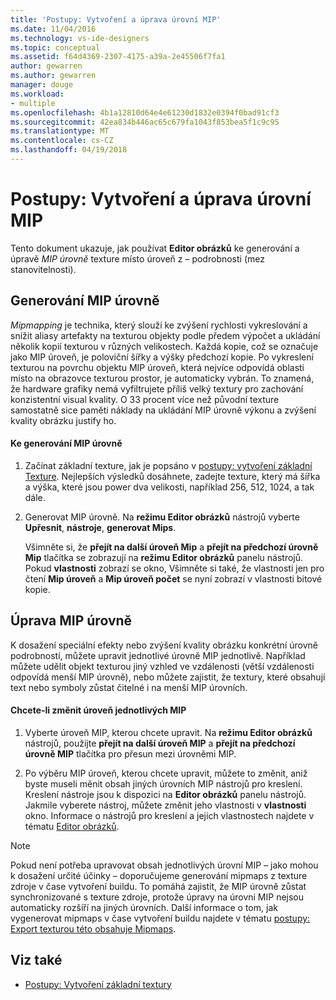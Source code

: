```yaml
---
title: 'Postupy: Vytvoření a úprava úrovní MIP'
ms.date: 11/04/2016
ms.technology: vs-ide-designers
ms.topic: conceptual
ms.assetid: f64d4369-2307-4175-a39a-2e45506f7fa1
author: gewarren
ms.author: gewarren
manager: douge
ms.workload:
- multiple
ms.openlocfilehash: 4b1a12810d64e4e61230d1832e0394f0bad91cf3
ms.sourcegitcommit: 42ea834b446ac65c679fa1043f853bea5f1c9c95
ms.translationtype: MT
ms.contentlocale: cs-CZ
ms.lasthandoff: 04/19/2018
---
```

# <a name="how-to-create-and-modify-mip-levels"></a>Postupy: Vytvoření a úprava úrovní MIP
Tento dokument ukazuje, jak používat **Editor obrázků** ke generování a úpravě *MIP úrovně* texture místo úroveň z – podrobnosti (mez stanovitelnosti).

## <a name="generating-mip-levels"></a>Generování MIP úrovně
 *Mipmapping* je technika, který slouží ke zvýšení rychlosti vykreslování a snížit aliasy artefakty na texturou objekty podle předem výpočet a ukládání několik kopií texturou v různých velikostech. Každá kopie, což se označuje jako MIP úroveň, je poloviční šířky a výšky předchozí kopie. Po vykreslení texturou na povrchu objektu MIP úroveň, která nejvíce odpovídá oblasti místo na obrazovce texturou prostor, je automaticky vybrán. To znamená, že hardware grafiky nemá vyfiltrujete příliš velký textury pro zachování konzistentní visual kvality. O 33 procent více než původní texture samostatně sice paměti náklady na ukládání MIP úrovně výkonu a zvýšení kvality obrázku justify ho.

#### <a name="to-generate-mip-levels"></a>Ke generování MIP úrovně

1.  Začínat základní texture, jak je popsáno v [postupy: vytvoření základní Texture](../designers/how-to-create-a-basic-texture.md). Nejlepších výsledků dosáhnete, zadejte texture, který má šířka a výška, které jsou power dva velikosti, například 256, 512, 1024, a tak dále.

2.  Generovat MIP úrovně. Na **režimu Editor obrázků** nástrojů vyberte **Upřesnit**, **nástroje**, **generovat Mips**.

     Všimněte si, že **přejít na další úroveň Mip** a **přejít na předchozí úrovně Mip** tlačítka se zobrazují na **režimu Editor obrázků** panelu nástrojů. Pokud **vlastnosti** zobrazí se okno, Všimněte si také, že vlastnosti jen pro čtení **Mip úroveň** a **Mip úroveň počet** se nyní zobrazí v vlastnosti bitové kopie.

## <a name="modifying-mip-levels"></a>Úprava MIP úrovně
 K dosažení speciální efekty nebo zvýšení kvality obrázku konkrétní úrovně podrobností, můžete upravit jednotlivé úrovně MIP jednotlivě. Například můžete udělit objekt texturou jiný vzhled ve vzdálenosti (větší vzdálenosti odpovídá menší MIP úrovně), nebo můžete zajistit, že textury, které obsahují text nebo symboly zůstat čitelné i na menší MIP úrovních.

#### <a name="to-modify-an-individual-mip-level"></a>Chcete-li změnit úroveň jednotlivých MIP

1.  Vyberte úroveň MIP, kterou chcete upravit. Na **režimu Editor obrázků** nástrojů, použijte **přejít na další úroveň MIP** a **přejít na předchozí úrovně MIP** tlačítka pro přesun mezi úrovněmi MIP.

2.  Po výběru MIP úroveň, kterou chcete upravit, můžete to změnit, aniž byste museli měnit obsah jiných úrovních MIP nástrojů pro kreslení. Kreslení nástroje jsou k dispozici na **Editor obrázků** panelu nástrojů. Jakmile vyberete nástroj, můžete změnit jeho vlastnosti v **vlastnosti** okno. Informace o nástrojů pro kreslení a jejich vlastnostech najdete v tématu [Editor obrázků](../designers/image-editor.md).

> [!NOTE]
>  Pokud není potřeba upravovat obsah jednotlivých úrovní MIP – jako mohou k dosažení určité účinky – doporučujeme generování mipmaps z texture zdroje v čase vytvoření buildu. To pomáhá zajistit, že MIP úrovně zůstat synchronizované s texture zdroje, protože úpravy na úrovni MIP nejsou automaticky rozšíří na jiných úrovních. Další informace o tom, jak vygenerovat mipmaps v čase vytvoření buildu najdete v tématu [postupy: Export texturou této obsahuje Mipmaps](../designers/how-to-export-a-texture-that-contains-mipmaps.md).

## <a name="see-also"></a>Viz také

- [Postupy: Vytvoření základní textury](../designers/how-to-create-a-basic-texture.md)